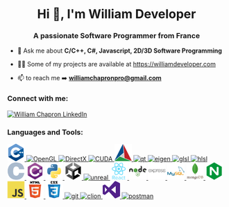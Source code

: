 <h1 align="center">Hi 👋, I'm William Developer</h1>
<h3 align="center">A passionate Software Programmer from France</h3>

- 💬 Ask me about **C/C++, C#, Javascript, 2D/3D Software Programming**
  
- 👨‍💻 Some of my projects are available at https://williamdeveloper.com



- 📫 to reach me ➡️ **williamchapronpro@gmail.com**

<h3 align="left">Connect with me:</h3>
<p align="left">
<a href="https://www.linkedin.com/in/william-chapron/" target="_blank">
  <img align="center" src="https://raw.githubusercontent.com/rahuldkjain/github-profile-readme-generator/master/src/images/icons/Social/linked-in-alt.svg" alt="William Chapron LinkedIn" height="30" width="40" />
</a>

<h3 align="left">Languages and Tools:</h3>
<p align="left"> 
  <!-- Core / Rendering -->
  <a href="https://isocpp.org/" target="_blank" rel="noreferrer"> 
    <img src="https://raw.githubusercontent.com/devicons/devicon/master/icons/cplusplus/cplusplus-original.svg" alt="cplusplus" width="40" height="40"/> 
  </a> 
 <!-- OpenGL -->
    <a href="https://www.opengl.org/" target="_blank" rel="noreferrer">
    <img src="https://upload.wikimedia.org/wikipedia/commons/3/3c/OpenGL_logo.svg" alt="OpenGL" width="40" height="40"/>
  </a>
  <a href="https://learn.microsoft.com/en-us/windows/win32/direct3d" target="_blank" rel="noreferrer">
    <img src="https://upload.wikimedia.org/wikipedia/commons/3/31/Microsoft-DirectX-Logo-wordmark.svg" alt="DirectX" width="40" height="40"/>
  </a>
  <a href="https://developer.nvidia.com/cuda-toolkit" target="_blank" rel="noreferrer">
    <img src="https://freebiesupply.com/logos/opengl-logo.svg" alt="CUDA" width="40" height="40"/>
  </a>
  <a href="https://cmake.org/" target="_blank" rel="noreferrer"> 
    <img src="https://raw.githubusercontent.com/devicons/devicon/master/icons/cmake/cmake-original.svg" alt="cmake" width="40" height="40"/> 
  </a>
  <a href="https://www.qt.io/" target="_blank" rel="noreferrer"> 
    <img src="https://upload.wikimedia.org/wikipedia/commons/0/0b/Qt_logo_2016.svg" alt="qt" width="40" height="40"/> 
  </a>
  <a href="https://eigen.tuxfamily.org/" target="_blank" rel="noreferrer"> 
    <img src="https://avatars.githubusercontent.com/u/1688662?s=200&v=4" alt="eigen" width="40" height="40"/> 
  </a>
  <!-- GLSL -->
  <a href="https://www.opengl.org/documentation/glsl/" target="_blank" rel="noreferrer"> 
    <img src="https://img.shields.io/badge/GLSL-orange?logo=opengl&logoColor=white" alt="glsl" height="30"/> 
  </a>
  <!-- HLSL -->
  <a href="https://learn.microsoft.com/en-us/windows/win32/direct3dhlsl/dx-graphics-hlsl" target="_blank" rel="noreferrer"> 
    <img src="https://img.shields.io/badge/HLSL-0078D4?logo=microsoft&logoColor=white" alt="hlsl" height="30"/> 
  </a>

  <!-- Other languages -->
  <a href="https://www.cprogramming.com/" target="_blank" rel="noreferrer"> 
    <img src="https://raw.githubusercontent.com/devicons/devicon/master/icons/c/c-original.svg" alt="c" width="40" height="40"/> 
  </a> 
  <a href="https://www.w3schools.com/cs/" target="_blank" rel="noreferrer"> 
    <img src="https://raw.githubusercontent.com/devicons/devicon/master/icons/csharp/csharp-original.svg" alt="csharp" width="40" height="40"/> 
  </a>
  <a href="https://www.python.org" target="_blank" rel="noreferrer"> 
    <img src="https://raw.githubusercontent.com/devicons/devicon/master/icons/python/python-original.svg" alt="python" width="40" height="40"/> 
  </a>

  <!-- Engines -->
  <a href="https://unity.com/" target="_blank" rel="noreferrer"> 
    <img src="https://raw.githubusercontent.com/devicons/devicon/master/icons/unity/unity-original.svg" alt="unity" width="40" height="40"/> 
  </a>
  <a href="https://unrealengine.com/" target="_blank" rel="noreferrer"> 
    <img src="https://raw.githubusercontent.com/kenangundogan/fontisto/036b7eca71aab1bef8e6a0518f7329f13ed62f6b/icons/svg/brand/unreal-engine.svg" alt="unreal" width="40" height="40"/> 
  </a>

  <!-- Web stack -->
  <a href="https://reactjs.org/" target="_blank" rel="noreferrer"> 
    <img src="https://raw.githubusercontent.com/devicons/devicon/master/icons/react/react-original-wordmark.svg" alt="react" width="40" height="40"/> 
  </a>
  <a href="https://nodejs.org" target="_blank" rel="noreferrer"> 
    <img src="https://raw.githubusercontent.com/devicons/devicon/master/icons/nodejs/nodejs-original-wordmark.svg" alt="nodejs" width="40" height="40"/> 
  </a>
  <a href="https://expressjs.com" target="_blank" rel="noreferrer"> 
    <img src="https://raw.githubusercontent.com/devicons/devicon/master/icons/express/express-original-wordmark.svg" alt="express" width="40" height="40"/> 
  </a>
  <a href="https://www.mysql.com/" target="_blank" rel="noreferrer"> 
    <img src="https://raw.githubusercontent.com/devicons/devicon/master/icons/mysql/mysql-original-wordmark.svg" alt="mysql" width="40" height="40"/> 
  </a>
  <a href="https://www.mongodb.com/" target="_blank" rel="noreferrer"> 
    <img src="https://raw.githubusercontent.com/devicons/devicon/master/icons/mongodb/mongodb-original-wordmark.svg" alt="mongodb" width="40" height="40"/> 
  </a>
  <a href="https://nginx.org/" target="_blank" rel="noreferrer"> 
    <img src="https://raw.githubusercontent.com/devicons/devicon/master/icons/nginx/nginx-original.svg" alt="nginx" width="40" height="40"/> 
  </a>
  <a href="https://developer.mozilla.org/en-US/docs/Web/JavaScript" target="_blank" rel="noreferrer"> 
    <img src="https://raw.githubusercontent.com/devicons/devicon/master/icons/javascript/javascript-original.svg" alt="javascript" width="40" height="40"/> 
  </a>
  <a href="https://www.w3.org/html/" target="_blank" rel="noreferrer"> 
    <img src="https://raw.githubusercontent.com/devicons/devicon/master/icons/html5/html5-original-wordmark.svg" alt="html5" width="40" height="40"/> 
  </a>
  <a href="https://www.w3schools.com/css/" target="_blank" rel="noreferrer"> 
    <img src="https://raw.githubusercontent.com/devicons/devicon/master/icons/css3/css3-original-wordmark.svg" alt="css3" width="40" height="40"/> 
  </a>

  <!-- Tools -->
  <a href="https://git-scm.com/" target="_blank" rel="noreferrer"> 
    <img src="https://www.vectorlogo.zone/logos/git-scm/git-scm-icon.svg" alt="git" width="40" height="40"/> 
  </a>
  <a href="https://www.jetbrains.com/clion/" target="_blank" rel="noreferrer"> 
    <img src="https://resources.jetbrains.com/storage/products/company/brand/logos/CLion_icon.svg" alt="clion" width="40" height="40"/> 
  </a>
  <a href="https://visualstudio.microsoft.com/" target="_blank" rel="noreferrer"> 
    <img src="https://raw.githubusercontent.com/devicons/devicon/master/icons/visualstudio/visualstudio-plain.svg" alt="visualstudio" width="40" height="40"/> 
  </a>
  <a href="https://www.postman.com/" target="_blank" rel="noreferrer"> 
    <img src="https://www.vectorlogo.zone/logos/getpostman/getpostman-icon.svg" alt="postman" width="40" height="40"/> 
  </a>
</p>

